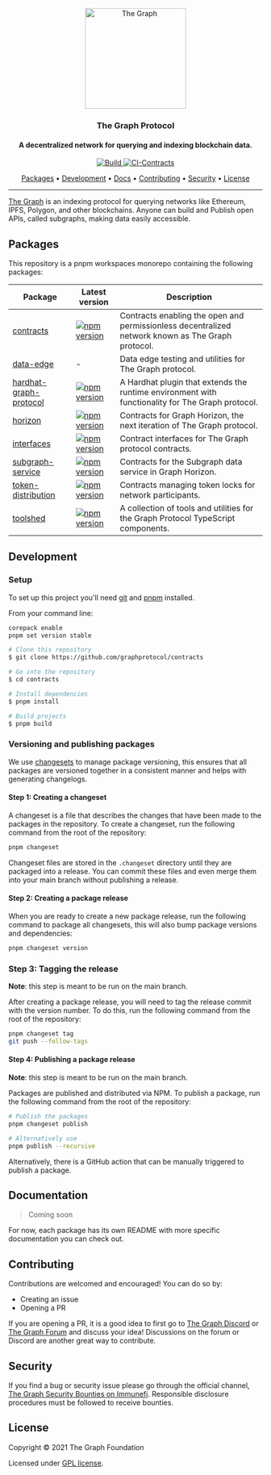 <!-- markdownlint-disable MD041 -->

<p align="center">
  <a href="https://thegraph.com/"><img src="https://storage.thegraph.com/logos/grt.png" alt="The Graph" width="200"></a>
</p>

<h3 align="center">The Graph Protocol</h3>
<h4 align="center">A decentralized network for querying and indexing blockchain data.</h4>

<p align="center">
  <a href="https://github.com/graphprotocol/contracts/actions/workflows/build.yml">
    <img src="https://github.com/graphprotocol/contracts/actions/workflows/build.yml/badge.svg" alt="Build">
  </a>
  <a href="https://github.com/graphprotocol/contracts/actions/workflows/ci-contracts.yml">
    <img src="https://github.com/graphprotocol/contracts/actions/workflows/ci-contracts.yml/badge.svg" alt="CI-Contracts">
  </a>
</p>

<p align="center">
  <a href="#packages">Packages</a> •
  <a href="#development">Development</a> •
  <a href="#documentation">Docs</a> •
  <a href="#contributing">Contributing</a> •
  <a href="#security">Security</a> •
  <a href="#license">License</a>
</p>

---

[The Graph](https://thegraph.com/) is an indexing protocol for querying networks like Ethereum, IPFS, Polygon, and other blockchains. Anyone can build and Publish open APIs, called subgraphs, making data easily accessible.

## Packages

This repository is a pnpm workspaces monorepo containing the following packages:

| Package                                                     | Latest version                                                                                                                                   | Description                                                                                       |
| ----------------------------------------------------------- | ------------------------------------------------------------------------------------------------------------------------------------------------ | ------------------------------------------------------------------------------------------------- |
| [contracts](./packages/contracts)                           | [![npm version](https://badge.fury.io/js/@graphprotocol%2Fcontracts.svg)](https://badge.fury.io/js/@graphprotocol%2Fcontracts)                   | Contracts enabling the open and permissionless decentralized network known as The Graph protocol. |
| [data-edge](./packages/data-edge)                           | -                                                                                                                                                | Data edge testing and utilities for The Graph protocol.                                           |
| [hardhat-graph-protocol](./packages/hardhat-graph-protocol) | [![npm version](https://badge.fury.io/js/hardhat-graph-protocol.svg)](https://badge.fury.io/js/hardhat-graph-protocol)                           | A Hardhat plugin that extends the runtime environment with functionality for The Graph protocol.  |
| [horizon](./packages/horizon)                               | [![npm version](https://badge.fury.io/js/@graphprotocol%2Fhorizon.svg)](https://badge.fury.io/js/@graphprotocol%2Fhorizon)                       | Contracts for Graph Horizon, the next iteration of The Graph protocol.                            |
| [interfaces](./packages/interfaces)                         | [![npm version](https://badge.fury.io/js/@graphprotocol%2Finterfaces.svg)](https://badge.fury.io/js/@graphprotocol%2Finterfaces)                 | Contract interfaces for The Graph protocol contracts.                                             |
| [subgraph-service](./packages/subgraph-service)             | [![npm version](https://badge.fury.io/js/@graphprotocol%2Fsubgraph-service.svg)](https://badge.fury.io/js/@graphprotocol%2Fsubgraph-service)     | Contracts for the Subgraph data service in Graph Horizon.                                         |
| [token-distribution](./packages/token-distribution)         | [![npm version](https://badge.fury.io/js/@graphprotocol%2Ftoken-distribution.svg)](https://badge.fury.io/js/@graphprotocol%2Ftoken-distribution) | Contracts managing token locks for network participants.                                          |
| [toolshed](./packages/toolshed)                             | [![npm version](https://badge.fury.io/js/@graphprotocol%2Ftoolshed.svg)](https://badge.fury.io/js/@graphprotocol%2Ftoolshed)                     | A collection of tools and utilities for the Graph Protocol TypeScript components.                 |

## Development

### Setup

To set up this project you'll need [git](https://git-scm.com) and [pnpm](https://pnpm.io/) installed.

From your command line:

```bash
corepack enable
pnpm set version stable

# Clone this repository
$ git clone https://github.com/graphprotocol/contracts

# Go into the repository
$ cd contracts

# Install dependencies
$ pnpm install

# Build projects
$ pnpm build
```

### Versioning and publishing packages

We use [changesets](https://github.com/changesets/changesets) to manage package versioning, this ensures that all packages are versioned together in a consistent manner and helps with generating changelogs.

#### Step 1: Creating a changeset

A changeset is a file that describes the changes that have been made to the packages in the repository. To create a changeset, run the following command from the root of the repository:

```bash
pnpm changeset
```

Changeset files are stored in the `.changeset` directory until they are packaged into a release. You can commit these files and even merge them into your main branch without publishing a release.

#### Step 2: Creating a package release

When you are ready to create a new package release, run the following command to package all changesets, this will also bump package versions and dependencies:

```bash
pnpm changeset version
```

### Step 3: Tagging the release

**Note**: this step is meant to be run on the main branch.

After creating a package release, you will need to tag the release commit with the version number. To do this, run the following command from the root of the repository:

```bash
pnpm changeset tag
git push --follow-tags
```

#### Step 4: Publishing a package release

**Note**: this step is meant to be run on the main branch.

Packages are published and distributed via NPM. To publish a package, run the following command from the root of the repository:

```bash
# Publish the packages
pnpm changeset publish

# Alternatively use
pnpm publish --recursive
```

Alternatively, there is a GitHub action that can be manually triggered to publish a package.

## Documentation

> Coming soon

For now, each package has its own README with more specific documentation you can check out.

## Contributing

Contributions are welcomed and encouraged! You can do so by:

- Creating an issue
- Opening a PR

If you are opening a PR, it is a good idea to first go to [The Graph Discord](https://discord.com/invite/vtvv7FP) or [The Graph Forum](https://forum.thegraph.com/) and discuss your idea! Discussions on the forum or Discord are another great way to contribute.

## Security

If you find a bug or security issue please go through the official channel, [The Graph Security Bounties on Immunefi](https://immunefi.com/bounty/thegraph/). Responsible disclosure procedures must be followed to receive bounties.

## License

Copyright &copy; 2021 The Graph Foundation

Licensed under [GPL license](LICENSE).
